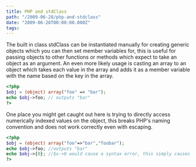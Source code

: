 ```yaml
---
title: PHP and stdClass
path: "/2009-06-28/php-and-stdclass"
date: "2009-06-28T00:00:00.000Z"
tags:
---
```


The built in class stdClass can be instantiated manually for creating generic objects which you can then set member variables for, this is useful for passing objects to other functions or methods which expect to take an object as an argument. An even more likely usage is casting an array to an object which takes each value in the array and adds it as a member variable with the name based on the key in the array.

```php
<?php
$obj = (object) array("foo" => "bar");
echo $obj->foo; // outputs "bar"
?>
```

One place you might get caught out here is trying to directly access numerically indexed values on the object, this breaks PHP's naming convention and does not work correctly even with escaping.

```php
<?php
$obj = (object) array("foo"=>"bar","foobar");
echo $obj->foo; //outputs "bar"
echo $obj->{0}; //$x->0 would cause a syntax error, this simply causes a notice for being unable to find the variable.
?>
```
